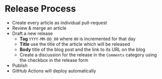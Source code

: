 # Release Process

- Create every article as individual pull-request
- Review & merge an article
- Draft a new release
  - **Tag** `YYYY-MM-DD_00` where `00` is incremented for that day
  - **Title** use the title of the article which will be released
  - **Body** title of the blog post and the link to its URL on the blog
  - Create a discussion for the release in the `Comments` category using the checkbox in the release form
- Publish
- GitHub Actions will deploy automatically

